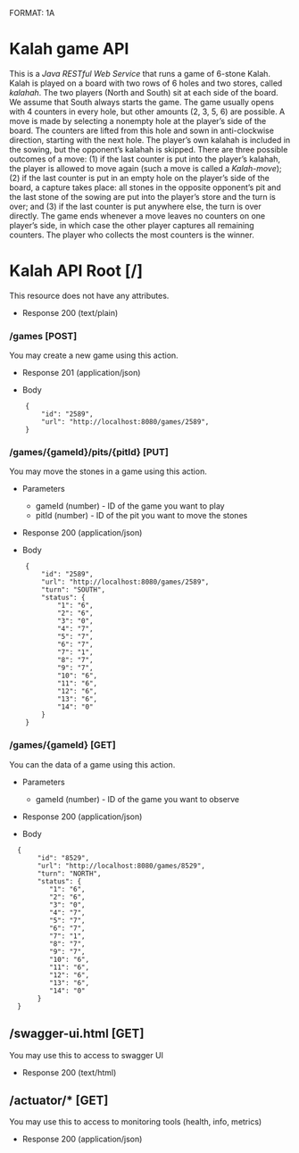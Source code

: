 FORMAT: 1A

# Kalah game API
This is a *Java RESTful Web Service* that runs a game of 6-stone Kalah.
Kalah is played on a board with two rows of 6 holes and two stores, called *kalahah*. The two players (North
and South) sit at each side of the board. We assume that South always starts the game. The game usually opens
with 4 counters in every hole, but other amounts (2, 3, 5, 6) are possible.
A move is made by selecting a nonempty hole at the player’s side of the board.
The counters are lifted from this hole and sown in anti-clockwise direction, starting with the next hole.
The player’s own kalahah is included in the sowing, but the opponent’s kalahah is skipped.
There are three possible outcomes of a move: (1) if the last counter is put into the player’s kalahah, the player
is allowed to move again (such a move is called a *Kalah-move*); (2) if the last counter is put in an empty hole on
the player’s side of the board, a capture takes place: all stones in the opposite opponent’s pit and the last stone
of the sowing are put into the player’s store and the turn is over; and (3) if the last counter is put anywhere else,
the turn is over directly. The game ends whenever a move leaves no counters on one player’s side, in which
case the other player captures all remaining counters. The player who collects the most counters is the winner.

# Kalah API Root [/]

This resource does not have any attributes.
 
+ Response 200 (text/plain)



### /games [POST]
You may create a new game using this action.

+ Response 201 (application/json)

+ Body 
````
    {
        "id": "2589",
        "url": "http://localhost:8080/games/2589",
    } 
````

### /games/{gameId}/pits/{pitId} [PUT]
You may move the stones in a game using this action.
+ Parameters
    + gameId (number) - ID of the game you want to play
    + pitId (number)  - ID of the pit you want to move the stones
    
+ Response 200 (application/json)
+ Body
````
    {
        "id": "2589",
        "url": "http://localhost:8080/games/2589",
        "turn": "SOUTH",
        "status": {
            "1": "6",
            "2": "6",
            "3": "0",
            "4": "7",
            "5": "7",
            "6": "7",
            "7": "1",
            "8": "7",
            "9": "7",
            "10": "6",
            "11": "6",
            "12": "6",
            "13": "6",
            "14": "0"
        }
    }
````

### /games/{gameId} [GET]
You can the data of a game using this action.
+ Parameters
    + gameId (number) - ID of the game you want to observe
    
+ Response 200 (application/json)
+ Body
````  
  {
       "id": "8529",
       "url": "http://localhost:8080/games/8529",
       "turn": "NORTH",
       "status": {
          "1": "6",
          "2": "6",
          "3": "0",
          "4": "7",
          "5": "7",
          "6": "7",
          "7": "1",
          "8": "7",
          "9": "7",
          "10": "6",
          "11": "6",
          "12": "6",
          "13": "6",
          "14": "0"
       }
  }
````

## /swagger-ui.html [GET]
You may use this to access to swagger UI 
+ Response 200 (text/html)

## /actuator/* [GET]
You may use this to access to monitoring tools (health, info, metrics)
 
+ Response 200 (application/json)